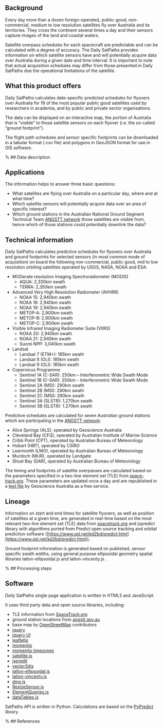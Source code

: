 ## Background

Every day more than a dozen foreign-operated, public-good, non-commercial, medium to low resolution satellites fly over Australia and its territories. They cross the continent several times a day and their sensors capture images of the land and coastal waters.

Satellite overpass schedules for each spacecraft are predictable and can be calculated with a degree of accuracy. The Daily SatPaths provides information on which satellite sensors have and will potentially acquire data over Australia during a given date and time interval. It is important to note that actual acquisition schedules may differ from those presented in Daily SatPaths due the operational limitations of the satellite.

## What this product offers

Daily SatPaths calculates date-specific predicted schedules for flyovers over Australia for 19 of the most popular public good satellites used by researchers in academia, and by public and private sector organisations.

The data can be displayed on an interactive map, the portion of Australia that is “visible” to those satellite sensors on each flyover (i.e. the so-called “ground footprint”).

The flight path schedules and sensor specific footprints can be downloaded in a tabular format (.csv file) and polygons in GeoJSON format for use in GIS software.

% ## Data description

## Applications

The information helps to answer three basic questions:

* What satellites are flying over Australia on a particular day, where and at what time?
* Which satellite sensors will potentially acquire data over an area of specific interest?
* Which ground stations in the Australian National Ground Segment Technical Team [ANGSTT network](https://angstt.gov.au/) those satellites are visible from, hence which of those stations could potentially downlink the data?

## Technical information

Daily SatPaths calculates predictive schedules for flyovers over Australia and ground footprints for selected sensors (in most common mode of acquisition) on board the following non-commercial, public good, mid to low resolution orbiting satellites operated by USGS, NASA, NOAA and ESA:
* MODerate resolution Imaging Spectroradiometer (MODIS)
  * AQUA: 2,330km swath 
  * TERRA: 2,350km swath 
* Advanced Very High Resolution Radiometer (AVHRR)
  * NOAA 15: 2,940km swath 
  * NOAA 18: 2,940km swath 
  * NOAA 19: 2,940km swath 
  * METOP-A: 2,900km swath 
  * METOP-B: 2,900km swath 
  * METOP-C: 2,900km swath
* Visible Infrared Imaging Radiometer Suite (VIIRS)
  * NOAA 20: 2,940km swath 
  * NOAA 21: 2,940km swath 
  * Suomi NPP: 3,040km swath 
* Landsat
  * Landsat 7 (ETM+): 185km swath 
  * Landsat 8 (OLI): 185km swath 
  * Landsat 9 (OLI): 185km swath 
* Copernicus Programme
  * Sentinel 1A (C-SAR): 250km – Interferometric Wide Swath Mode 
  * Sentinel 1B (C-SAR): 250km – Interferometric Wide Swath Mode 
  * Sentinel 2A (MSI): 290km swath 
  * Sentinel 2B (MSI): 290km swath 
  * Sentinel 2C (MSI): 290km swath 
  * Sentinel 3A (SLSTR): 1,270km swath 
  * Sentinel 3B (SLSTR): 1.270km swath 

Predictive schedules are calculated for seven Australian ground stations which are participating in the [ANGSTT network](http://www.angstt.gov.au/):
* Alice Springs (ALS), operated by Geoscience Australia 
* Cleveland Bay (CFQ), operated by Australian Institute of Marine Science
* Cribb Point (CPT), operated by Australian Bureau of Meteorology 
* Hobart (HBT), operated by CSIRO 
* Learmonth (LMO), operated by Australian Bureau of Meteorology 
* Murdoch (MUR), operated by Landgate 
* Shoal Bay (DAR), operated by Australian Bureau of Meteorology

The timing and footprints of satellite overpasses are calculated based on the parameters specified in a two-line element set (TLE) from [space-track.org](https://www.space-track.org/). These parameters are updated once a day and are republished in a [text file](https://satpath.dea.ga.gov.au/gatle.txt) by Geoscience Australia as a free service.

## Lineage

Information on start and end times for satellite flyovers, as well as position of satellites at a given time, are generated in real-time based on the most relevant two-line element set (TLE) data from [spacetrack.org](https://www.space-track.org/) and jspredict library with algorithms ported from Predict open source tracking and orbital prediction software ([https://www.qsl.net/kd2bd/predict.html](https://www.qsl.net/kd2bd/predict.html)).

Ground footprint information is generated based on published, sensor specific swath widths, using general purpose ellipsoidal geometry spatial libraries latlon-ellipsoidal.js and latlon-vincenty.js .


% ## Processing steps

## Software

Daily SatPaths single page application is written in HTML5 and JavaScript.

It uses third party data and open source libraries, including:

* TLE information from [SpaceTrack.org](https://www.space-track.org)
* ground station locations from [angstt.gov.au](https://angstt.gov.au/)
* base map by [OpenStreetMap](https://www.openstreetmap.org) contributors
* [jquery](https://jquery.com)
* [jquery UI](https://jqueryui.com)
* [leafletjs](https://leafletjs.com)
* [momentjs](https://momentjs.com)
* [momentjs timezones](https://momentjs.com/timezone/)
* [satellite.js](https://github.com/shashwatak/satellite-js)
* [jspredit](https://github.com/nsat/jspredict)
* [vector3djs](https://www.movable-type.co.uk/scripts/geodesy/docs/module-vector3d.html)
* [latlon-ellipsoidal.js](https://www.movable-type.co.uk/scripts/geodesy/docs/module-latlon-ellipsoidal.html)
* [latlon-vincenty.js](https://www.movable-type.co.uk/scripts/geodesy/docs/module-latlon-ellipsoidal-vincenty.html)
* [dms.js](https://www.movable-type.co.uk/scripts/geodesy/docs/module-dms.html)
* [ResizeSensor.js](https://github.com/procurios/ResizeSensor)
* [ElementQueries.js](https://github.com/procurios/ElementQueries)
* [dataTables.js](https://datatables.net)

SatPaths API is written in Python. Calculations are based on the [PyPredict](https://pypi.org/project/pypredict/) library.

% ## References

